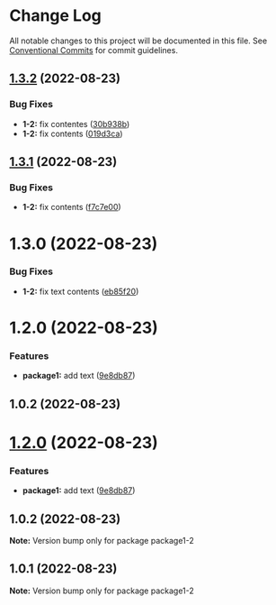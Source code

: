 # Change Log

All notable changes to this project will be documented in this file.
See [Conventional Commits](https://conventionalcommits.org) for commit guidelines.

## [1.3.2](https://github.com/sterashima78/lerna-release-test/compare/package1-2@1.3.1...package1-2@1.3.2) (2022-08-23)

### Bug Fixes

* **1-2:** fix contentes ([30b938b](https://github.com/sterashima78/lerna-release-test/commit/30b938b149a52d80bec595517cb2615dfafdff08))
* **1-2:** fix contents ([019d3ca](https://github.com/sterashima78/lerna-release-test/commit/019d3ca425e8a48064145d4e0d41b7ff31119daa))

## [1.3.1](https://github.com/sterashima78/lerna-release-test/compare/package1-2@1.3.0...package1-2@1.3.1) (2022-08-23)

### Bug Fixes

* **1-2:** fix contents ([f7c7e00](https://github.com/sterashima78/lerna-release-test/commit/f7c7e004f6bee17b2dca062fc40c5b5ba7cd0fb4))

# 1.3.0 (2022-08-23)

### Bug Fixes

* **1-2:** fix text contents ([eb85f20](https://github.com/sterashima78/lerna-release-test/commit/eb85f201ef40c1a9113c587fd259074dcc05d297))

# 1.2.0 (2022-08-23)

### Features

* **package1:** add text ([9e8db87](https://github.com/sterashima78/lerna-release-test/commit/9e8db875b3cb5f392d3e3888eb67d4dbff06cbb6))

## 1.0.2 (2022-08-23)

# [1.2.0](https://github.com/sterashima78/lerna-release-test/compare/v1.1.1...v1.2.0) (2022-08-23)

### Features

* **package1:** add text ([9e8db87](https://github.com/sterashima78/lerna-release-test/commit/9e8db875b3cb5f392d3e3888eb67d4dbff06cbb6))

## 1.0.2 (2022-08-23)

**Note:** Version bump only for package package1-2

## 1.0.1 (2022-08-23)

**Note:** Version bump only for package package1-2
